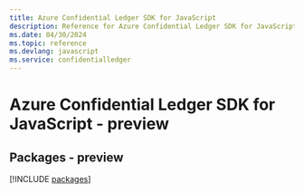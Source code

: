 ```yaml
---
title: Azure Confidential Ledger SDK for JavaScript
description: Reference for Azure Confidential Ledger SDK for JavaScript
ms.date: 04/30/2024
ms.topic: reference
ms.devlang: javascript
ms.service: confidentialledger
---
```

# Azure Confidential Ledger SDK for JavaScript - preview
## Packages - preview
[!INCLUDE [packages](confidential-ledger-index.md)]